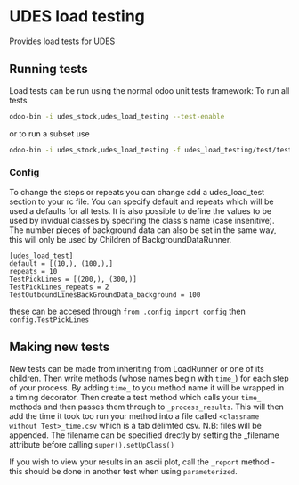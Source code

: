 # UDES load testing

Provides load tests for UDES

## Running tests

Load tests can be run using the normal odoo unit tests framework:
To run all tests

``` bash
odoo-bin -i udes_stock,udes_load_testing --test-enable
```

or to run a subset use

``` bash
odoo-bin -i udes_stock,udes_load_testing -f udes_load_testing/test/test_picking.py
```

### Config
To change the steps or repeats you can change add a udes_load_test section to your rc file.
You can specify default and repeats which will be used a defaults for all tests.
It is also possible to define the values to be used by invidual classes by specifing the class's name (case insenitive).
The number pieces of background data can also be set in the same way, this will only be used by Children of BackgroundDataRunner.

``` plain text
[udes_load_test]
default = [(10,), (100,),]
repeats = 10
TestPickLines = [(200,), (300,)]
TestPickLines_repeats = 2
TestOutboundLinesBackGroundData_background = 100
```
these can be accesed through `from .config import config` then `config.TestPickLines`
## Making new tests

New tests can be made from inheriting from LoadRunner or one of its children. Then write methods (whose names begin with `time_`) for each step of your process.
By adding `time_` to you method name it will be wrapped in a timing decorator.
Then create a test method which calls your `time_` methods and then passes them through to `_process_results`.
This will then add the time it took too run your method into a file called `<classname without Test>_time.csv` which is a tab delimted csv.
N.B: files will be appended.
The filename can be specified drectly by setting the _filename attribute before calling `super().setUpClass()`

If you wish to view your results in an ascii plot, call the `_report` method - this should be done in another test
when using `parameterized`.

